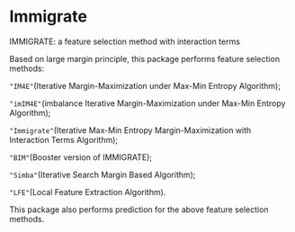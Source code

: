 # Immigrate
IMMIGRATE: a feature selection method with interaction terms

Based on large margin principle, this package performs feature selection methods: 

`"IM4E"`(Iterative Margin-Maximization under Max-Min Entropy Algorithm); 

`"imIM4E"`(imbalance Iterative Margin-Maximization under Max-Min Entropy Algorithm); 

`"Immigrate"`(Iterative Max-Min Entropy Margin-Maximization with Interaction Terms Algorithm); 

`"BIM"`(Booster version of IMMIGRATE);

`"Simba"`(Iterative Search Margin Based Algorithm); 

`"LFE"`(Local Feature Extraction Algorithm). 

This package also performs prediction for the above feature selection methods.
